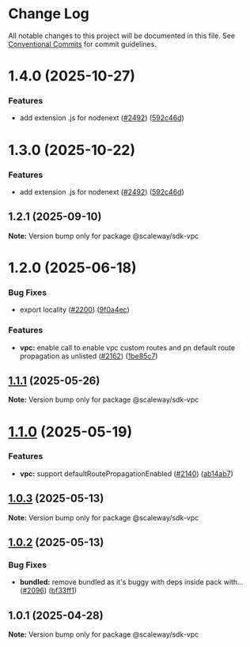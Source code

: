 # Change Log

All notable changes to this project will be documented in this file.
See [Conventional Commits](https://conventionalcommits.org) for commit guidelines.

# 1.4.0 (2025-10-27)

### Features

- add extension .js for nodenext ([#2492](https://github.com/scaleway/scaleway-sdk-js/issues/2492)) ([592c46d](https://github.com/scaleway/scaleway-sdk-js/commit/592c46df916c5b8b35f26c13b626eee797970f5d))

# 1.3.0 (2025-10-22)

### Features

- add extension .js for nodenext ([#2492](https://github.com/scaleway/scaleway-sdk-js/issues/2492)) ([592c46d](https://github.com/scaleway/scaleway-sdk-js/commit/592c46df916c5b8b35f26c13b626eee797970f5d))

## 1.2.1 (2025-09-10)

**Note:** Version bump only for package @scaleway/sdk-vpc

# 1.2.0 (2025-06-18)

### Bug Fixes

- export locality ([#2200](https://github.com/scaleway/scaleway-sdk-js/issues/2200)) ([9f0a4ec](https://github.com/scaleway/scaleway-sdk-js/commit/9f0a4ec19e377cd90c5829604467c09a2088a38c))

### Features

- **vpc:** enable call to enable vpc custom routes and pn default route propagation as unlisted ([#2162](https://github.com/scaleway/scaleway-sdk-js/issues/2162)) ([1be85c7](https://github.com/scaleway/scaleway-sdk-js/commit/1be85c72734b93cf08d67cc15203b2b684cb0050))

## [1.1.1](https://github.com/scaleway/scaleway-sdk-js/compare/@scaleway/sdk-vpc@1.1.0...@scaleway/sdk-vpc@1.1.1) (2025-05-26)

**Note:** Version bump only for package @scaleway/sdk-vpc

# [1.1.0](https://github.com/scaleway/scaleway-sdk-js/compare/@scaleway/sdk-vpc@1.0.3...@scaleway/sdk-vpc@1.1.0) (2025-05-19)

### Features

- **vpc:** support defaultRoutePropagationEnabled ([#2140](https://github.com/scaleway/scaleway-sdk-js/issues/2140)) ([ab14ab7](https://github.com/scaleway/scaleway-sdk-js/commit/ab14ab71cfe333a30c9a908f5cf8ff70c0f202b2))

## [1.0.3](https://github.com/scaleway/scaleway-sdk-js/compare/@scaleway/sdk-vpc@1.0.2...@scaleway/sdk-vpc@1.0.3) (2025-05-13)

**Note:** Version bump only for package @scaleway/sdk-vpc

## [1.0.2](https://github.com/scaleway/scaleway-sdk-js/compare/@scaleway/sdk-vpc@1.0.1...@scaleway/sdk-vpc@1.0.2) (2025-05-13)

### Bug Fixes

- **bundled:** remove bundled as it's buggy with deps inside pack with… ([#2096](https://github.com/scaleway/scaleway-sdk-js/issues/2096)) ([bf33ff1](https://github.com/scaleway/scaleway-sdk-js/commit/bf33ff1f9cdd951add94817dac27239c86ef5437))

## 1.0.1 (2025-04-28)

**Note:** Version bump only for package @scaleway/sdk-vpc
